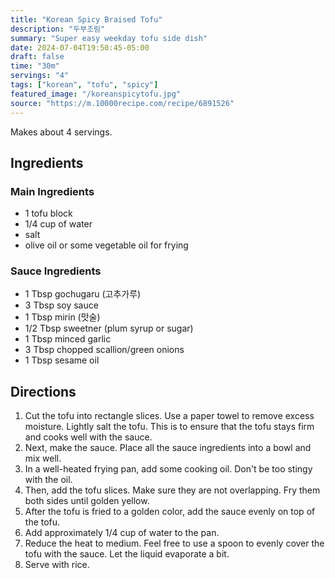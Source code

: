 ```yaml
---
title: "Korean Spicy Braised Tofu"
description: "두부조림"
summary: "Super easy weekday tofu side dish"
date: 2024-07-04T19:50:45-05:00
draft: false
time: "30m"
servings: "4"
tags: ["korean", "tofu", "spicy"]
featured_image: "/koreanspicytofu.jpg"
source: "https://m.10000recipe.com/recipe/6891526"
---
```


Makes about 4 servings.

## Ingredients

### Main Ingredients

- 1 tofu block
- 1/4 cup of water
- salt
- olive oil or some vegetable oil for frying

### Sauce Ingredients

- 1 Tbsp gochugaru (고추가루)
- 3 Tbsp soy sauce
- 1 Tbsp mirin (맛술)
- 1/2 Tbsp sweetner (plum syrup or sugar)
- 1 Tbsp minced garlic
- 3 Tbsp chopped scallion/green onions
- 1 Tbsp sesame oil

## Directions

1. Cut the tofu into rectangle slices. Use a paper towel to remove excess moisture. Lightly salt the tofu. This is to ensure that the tofu stays firm and cooks well with the sauce.
2. Next, make the sauce. Place all the sauce ingredients into a bowl and mix well.
3. In a well-heated frying pan, add some cooking oil. Don't be too stingy with the oil.
4. Then, add the tofu slices. Make sure they are not overlapping. Fry them both sides until golden yellow.
5. After the tofu is fried to a golden color, add the sauce evenly on top of the tofu.
6. Add approximately 1/4 cup of water to the pan.
7. Reduce the heat to medium. Feel free to use a spoon to evenly cover the tofu with the sauce. Let the liquid evaporate a bit.
8. Serve with rice.